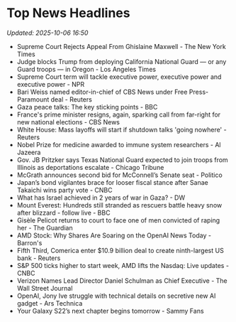 # Top News Headlines

_Updated: 2025-10-06 16:50_

- Supreme Court Rejects Appeal From Ghislaine Maxwell - The New York Times
- Judge blocks Trump from deploying California National Guard — or any Guard troops — in Oregon - Los Angeles Times
- Supreme Court term will tackle executive power, executive power and executive power - NPR
- Bari Weiss named editor-in-chief of CBS News under Free Press-Paramount deal - Reuters
- Gaza peace talks: The key sticking points - BBC
- France's prime minister resigns, again, sparking call from far-right for new national elections - CBS News
- White House: Mass layoffs will start if shutdown talks 'going nowhere' - Reuters
- Nobel Prize for medicine awarded to immune system researchers - Al Jazeera
- Gov. JB Pritzker says Texas National Guard expected to join troops from Illinois as deportations escalate - Chicago Tribune
- McGrath announces second bid for McConnell’s Senate seat - Politico
- Japan’s bond vigilantes brace for looser fiscal stance after Sanae Takaichi wins party vote - CNBC
- What has Israel achieved in 2 years of war in Gaza? - DW
- Mount Everest: Hundreds still stranded as rescuers battle heavy snow after blizzard - follow live - BBC
- Gisèle Pelicot returns to court to face one of men convicted of raping her - The Guardian
- AMD Stock: Why Shares Are Soaring on the OpenAI News Today - Barron's
- Fifth Third, Comerica enter $10.9 billion deal to create ninth-largest US bank - Reuters
- S&P 500 ticks higher to start week, AMD lifts the Nasdaq: Live updates - CNBC
- Verizon Names Lead Director Daniel Schulman as Chief Executive - The Wall Street Journal
- OpenAI, Jony Ive struggle with technical details on secretive new AI gadget - Ars Technica
- Your Galaxy S22’s next chapter begins tomorrow - Sammy Fans
